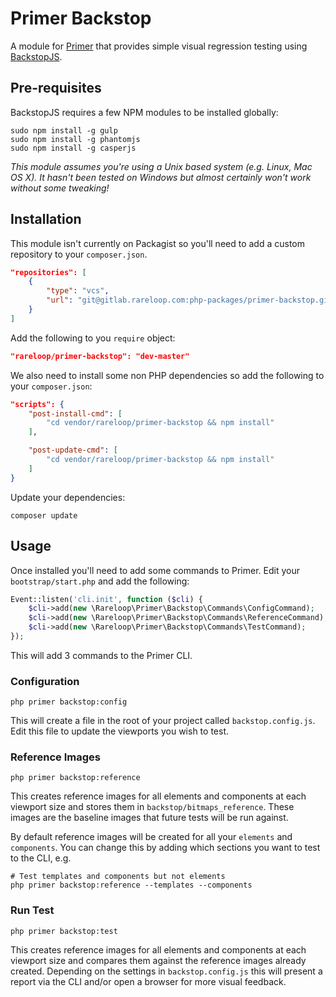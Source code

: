 # Primer Backstop
A module for [Primer](https://github.com/Rareloop/primer) that provides simple visual regression testing using [BackstopJS](https://github.com/garris/BackstopJS).

## Pre-requisites
BackstopJS requires a few NPM modules to be installed globally:

````
sudo npm install -g gulp
sudo npm install -g phantomjs
sudo npm install -g casperjs
````

*This module assumes you're using a Unix based system (e.g. Linux, Mac OS X). It hasn't been tested on Windows but almost certainly won't work without some tweaking!*

## Installation
This module isn't currently on Packagist so you'll need to add a custom repository to your `composer.json`.

````json
"repositories": [
    {
        "type": "vcs",
        "url": "git@gitlab.rareloop.com:php-packages/primer-backstop.git"
    }
]
````

Add the following to you `require` object:

````json
"rareloop/primer-backstop": "dev-master"
````

We also need to install some non PHP dependencies so add the following to your `composer.json`:

````json
"scripts": {
    "post-install-cmd": [
        "cd vendor/rareloop/primer-backstop && npm install"
    ],

    "post-update-cmd": [
        "cd vendor/rareloop/primer-backstop && npm install"
    ]
}
````

Update your dependencies:

````
composer update
````

## Usage
Once installed you'll need to add some commands to Primer. Edit your `bootstrap/start.php` and add the following:

````php
Event::listen('cli.init', function ($cli) {
    $cli->add(new \Rareloop\Primer\Backstop\Commands\ConfigCommand);
    $cli->add(new \Rareloop\Primer\Backstop\Commands\ReferenceCommand);
    $cli->add(new \Rareloop\Primer\Backstop\Commands\TestCommand);
});
````

This will add 3 commands to the Primer CLI.

### Configuration
````
php primer backstop:config
````

This will create a file in the root of your project called `backstop.config.js`. Edit this file to update the viewports you wish to test.

### Reference Images
````
php primer backstop:reference
````

This creates reference images for all elements and components at each viewport size and stores them in `backstop/bitmaps_reference`. These images are the baseline images that future tests will be run against.

By default reference images will be created for all your `elements` and `components`. You can change this by adding which sections you want to test to the CLI, e.g.

````
# Test templates and components but not elements
php primer backstop:reference --templates --components
````

### Run Test
````
php primer backstop:test
````

This creates reference images for all elements and components at each viewport size and compares them against the reference images already created. Depending on the settings in `backstop.config.js` this will present a report via the CLI and/or open a browser for more visual feedback.
